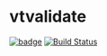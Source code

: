 # vtvalidate

[![badge](https://mapbox.s3.amazonaws.com/cpp-assets/node-cpp-skel-badge_blue.svg)](https://github.com/mapbox/node-cpp-skel)  [![Build Status](https://travis-ci.org/mapbox/vtvalidate.svg?branch=master)](https://travis-ci.org/mapbox/vtvalidate)


